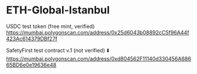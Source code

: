 # ETH-Global-Istanbul

USDC test token (free mint, verified)
https://mumbai.polygonscan.com/address/0x25d6043b08892cC5f96A44f423Ac614379DBf27f

SafetyFirst test contract v.1 (not verified) ⬇️
https://mumbai.polygonscan.com/address/0xd804562F11140d330456A68665BD6e0e19636e48